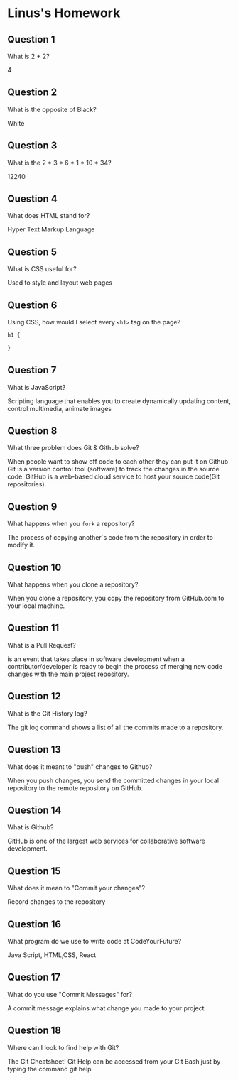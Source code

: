 # Linus's Homework

## Question 1

What is 2 + 2?

4

## Question 2

What is the opposite of Black?

White

## Question 3

What is the  2 * 3 * 6 * 1 * 10 * 34?

12240

## Question 4 

What does HTML stand for?

Hyper Text Markup Language

## Question 5

What is CSS useful for?

Used to style and layout web pages 

## Question 6

Using CSS, how would I select every `<h1>` tag on the page?

```css
h1 {

}
```

## Question 7

What is JavaScript?

Scripting language that enables you to create dynamically updating content, control multimedia, animate images
## Question 8

What three problem does Git & Github solve?

When people want to show off code to each other they can put it on Github
Git is a version control tool (software) to track the changes in the source code. GitHub is a web-based cloud service to host your source code(Git repositories).

## Question 9

What happens when you `fork` a repository?

The process of copying another`s code from the repository in order to modify it.

## Question 10 

What happens when you clone a repository?

When you clone a repository, you copy the repository from GitHub.com to your local machine.

## Question 11

What is a Pull Request?

is an event that takes place in software development when a contributor/developer is ready to begin the process of merging new code changes with the main project repository.

## Question 12

What is the Git History log?

The git log command shows a list of all the commits made to a repository. 

## Question 13

What does it meant to "push" changes to Github?

When you push changes, you send the committed changes in your local repository to the remote repository on GitHub.

## Question 14

What is Github?

GitHub is one of the largest web services for collaborative software development.

## Question 15

What does it mean to "Commit your changes"?

Record changes to the repository

## Question 16

What program do we use to write code at CodeYourFuture?

Java Script, HTML,CSS, React
## Question 17

What do you use "Commit Messages" for?

 A commit message explains what change you made to your project.

## Question 18

Where can I look to find help with Git?

The Git Cheatsheet!
Git Help can be accessed from your Git Bash just by typing the command git help 